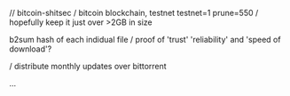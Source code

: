 // bitcoin-shitsec
/ bitcoin blockchain, testnet
testnet=1
prune=550
/ hopefully keep it just over >2GB in size

b2sum hash of each indidual file
/ proof of 'trust' 'reliability' and 'speed of download'?

/ distribute monthly updates over bittorrent

...
